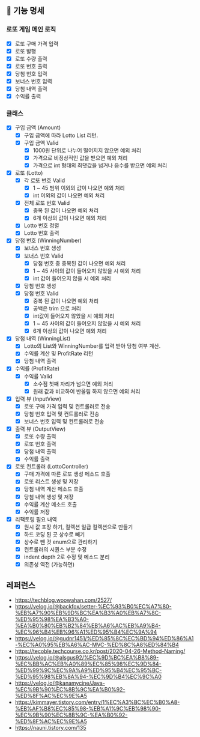 ## 🚀 기능 명세

### 로또 게임 메인 로직
- [x] 로또 구매 가격 입력
- [x] 로또 발행
- [x] 로또 수량 출력
- [x] 로또 번호 출력
- [x] 당첨 번호 입력
- [x] 보너스 번호 입력
- [x] 당첨 내역 출력
- [x] 수익률 출력

### 클래스
- [x] 구입 금액 (Amount)
   - [x] 구입 금액에 따라 Lotto List 리턴.
   - [x] 구입 금액 Valid
     - [x] 1000원 단위로 나누어 떨어지지 않으면 예외 처리
     - [x] 가격으로 비정상적인 값을 받으면 예외 처리
     - [x] 가격으로 int 형태의 최댓값을 넘거나 음수를 받으면 예외 처리

- [x] 로또 (Lotto)
  - [x] 각 로또 번호 Valid
    - [x] 1 ~ 45 범위 이외의 값이 나오면 예외 처리
    - [x] int 이외의 값이 나오면 예외 처리
  - [x] 전체 로또 번호 Valid
    - [x] 중복 된 값이 나오면 예외 처리
    - [x] 6개 이상의 값이 나오면 예외 처리
  - [x] Lotto 번호 정렬
  - [x] Lotto 번호 출력

- [x] 당첨 번호 (WinningNumber)
  - [x] 보너스 번호 생성
  - [x] 보너스 번호 Valid
    - [x] 당첨 번호 중 중복된 값이 나오면 예외 처리
    - [x] 1 ~ 45 사이의 값이 들어오지 않았을 시 예외 처리
    - [x] int 값이 들어오지 않을 시 예외 처리
  - [x] 당첨 번호 생성
  - [x] 당첨 번호 Valid
    - [x] 중복 된 값이 나오면 예외 처리
    - [x] 공백은 trim 으로 처리
    - [x] int값이 들어오지 않았을 시 예외 처리
    - [x] 1 ~ 45 사이의 값이 들어오지 않았을 시 예외 처리
    - [x] 6개 이상의 값이 나오면 예외 처리

- [x] 당첨 내역 (WinningList)
  - [x] Lotto의 List와 WinningNumber를 입력 받아 당첨 여부 계산.
  - [x] 수익률 계산 및 ProfitRate 리턴
  - [x] 당첨 내역 출력

- [x] 수익률 (ProfitRate)
  - [x] 수익률 Valid
    - [x] 소수점 첫째 자리가 넘으면 예외 처리
    - [x] 원래 값과 비교하여 반올림 하지 않으면 예외 처리

- [x] 입력 뷰 (InputView)
  - [x] 로또 구매 가격 입력 및 컨트롤러로 전송
  - [x] 당첨 번호 입력 및 컨트롤러로 전송
  - [x] 보너스 번호 입력 및 컨트롤러로 전송

- [x] 출력 뷰 (OutputView)
  - [x] 로또 수량 출력
  - [x] 로또 번호 출력
  - [x] 당첨 내역 출력
  - [x] 수익률 출력

- [x] 로또 컨트롤러 (LottoController)
  - [x] 구매 가격에 따른 로또 생성 메소드 호출
  - [x] 로또 리스트 생성 및 저장
  - [x] 당첨 내역 계산 메소드 호출
  - [x] 당첨 내역 생성 및 저장
  - [x] 수익률 계산 메소드 호출
  - [x] 수익률 저장

- [x] 리팩토링 필요 내역
  - [x] 원시 값 포장 하기, 컬렉션 일급 컬렉션으로 만들기
  - [x] 하드 코딩 된 곳 상수로 빼기
  - [x] 상수로 뺀 것 enum으로 관리하기
  - [x] 컨트롤러의 시퀀스 부분 수정
  - [x] indent depth 2로 수정 및 메소드 분리
  - [x] 의존성 역전 (가능하면)

## 레퍼런스

- https://techblog.woowahan.com/2527/
- https://velog.io/@backfox/setter-%EC%93%B0%EC%A7%80-%EB%A7%90%EB%9D%BC%EA%B3%A0%EB%A7%8C-%ED%95%98%EA%B3%A0-%EA%B0%80%EB%B2%84%EB%A6%AC%EB%A9%B4-%EC%96%B4%EB%96%A1%ED%95%B4%EC%9A%94
- https://velog.io/@gudnr1451/%ED%85%8C%EC%BD%94%ED%86%A1-%EC%A0%95%EB%A6%AC-MVC-%ED%8C%A8%ED%84%B4
- https://tecoble.techcourse.co.kr/post/2020-04-26-Method-Naming/
- https://velog.io/@alsgus92/%EC%9D%BC%EA%B8%89-%EC%BB%AC%EB%A0%89%EC%85%98%EC%9D%84-%ED%99%9C%EC%9A%A9%ED%95%B4%EC%95%BC-%ED%95%98%EB%8A%94-%EC%9D%B4%EC%9C%A0
- https://velog.io/@kanamycine/Java-%EC%9B%90%EC%8B%9C%EA%B0%92-%ED%8F%AC%EC%9E%A5
- https://kimmayer.tistory.com/entry/1%EC%A3%BC%EC%B0%A8-%EB%AF%B8%EC%85%98-%EB%A1%9C%EB%98%90-%EC%9B%90%EC%8B%9C-%EA%B0%92-%ED%8F%AC%EC%9E%A5
- https://nauni.tistory.com/135